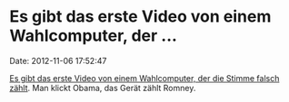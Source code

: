 Es gibt das erste Video von einem Wahlcomputer, der \...
========================================================

Date: 2012-11-06 17:52:47

[Es gibt das erste Video von einem Wahlcomputer, der die Stimme falsch
zählt](http://www.youtube.com/watch?v=QdpGd74DrBM). Man klickt Obama,
das Gerät zählt Romney.
